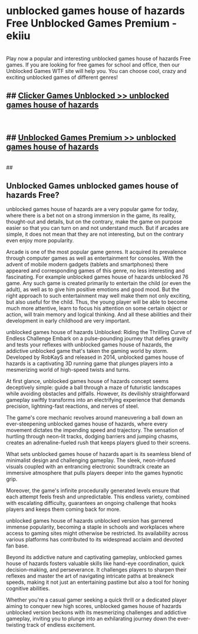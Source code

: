 # unblocked games house of hazards Free Unblocked Games Premium - ekiiu <br>
<br>
Play now a popular and interesting unblocked games house of hazards Free games. If you are looking for free games for school and office, then our Unblocked Games WTF site will help you. You can choose cool, crazy and exciting unblocked games of different genres!


## ##  [Clicker Games Unblocked >> unblocked games house of hazards](http://freeplayer.one?title=unblocked_games_house_of_hazards&ref=M1)
  <br>

##  ## [Unblocked Games Premium >> unblocked games house of hazards](http://freeplayer.one?title=unblocked_games_house_of_hazards&ref=M1)
  <br>
  ##



## Unblocked Games unblocked games house of hazards Free?

unblocked games house of hazards are a very popular game for today, where there is a bet not on a strong immersion in the game, its reality, thought-out and details, but on the contrary, make the game on purpose easier so that you can turn on and not understand much. But if arcades are simple, it does not mean that they are not interesting, but on the contrary even enjoy more popularity.

Arcade is one of the most popular game genres. It acquired its prevalence through computer games as well as entertainment for consoles. With the advent of mobile modern gadgets (tablets and smartphones) there appeared and corresponding games of this genre, no less interesting and fascinating. For example unblocked games house of hazards unblocked 76 game. Any such game is created primarily to entertain the child (or even the adult), as well as to give him positive emotions and good mood. But the right approach to such entertainment may well make them not only exciting, but also useful for the child. Thus, the young player will be able to become much more attentive, learn to focus his attention on some certain object or action, will train memory and logical thinking. And all these abilities and their development in early childhood are very important.

unblocked games house of hazards Unblocked: Riding the Thrilling Curve of Endless Challenge
Embark on a pulse-pounding journey that defies gravity and tests your reflexes with unblocked games house of hazards, the addictive unblocked game that's taken the gaming world by storm. Developed by RobKayS and released in 2014, unblocked games house of hazards is a captivating 3D running game that plunges players into a mesmerizing world of high-speed twists and turns.

At first glance, unblocked games house of hazards concept seems deceptively simple: guide a ball through a maze of futuristic landscapes while avoiding obstacles and pitfalls. However, its devilishly straightforward gameplay swiftly transforms into an electrifying experience that demands precision, lightning-fast reactions, and nerves of steel.

The game's core mechanic revolves around maneuvering a ball down an ever-steepening unblocked games house of hazards, where every movement dictates the impending speed and trajectory. The sensation of hurtling through neon-lit tracks, dodging barriers and jumping chasms, creates an adrenaline-fueled rush that keeps players glued to their screens.

What sets unblocked games house of hazards apart is its seamless blend of minimalist design and challenging gameplay. The sleek, neon-infused visuals coupled with an entrancing electronic soundtrack create an immersive atmosphere that pulls players deeper into the games hypnotic grip.

Moreover, the game's infinite procedurally generated levels ensure that each attempt feels fresh and unpredictable. This endless variety, combined with escalating difficulty, guarantees an ongoing challenge that hooks players and keeps them coming back for more.

unblocked games house of hazards unblocked version has garnered immense popularity, becoming a staple in schools and workplaces where access to gaming sites might otherwise be restricted. Its availability across various platforms has contributed to its widespread acclaim and devoted fan base.

Beyond its addictive nature and captivating gameplay, unblocked games house of hazards fosters valuable skills like hand-eye coordination, quick decision-making, and perseverance. It challenges players to sharpen their reflexes and master the art of navigating intricate paths at breakneck speeds, making it not just an entertaining pastime but also a tool for honing cognitive abilities.

Whether you're a casual gamer seeking a quick thrill or a dedicated player aiming to conquer new high scores, unblocked games house of hazards unblocked version beckons with its mesmerizing challenges and addictive gameplay, inviting you to plunge into an exhilarating journey down the ever-twisting track of endless excitement.